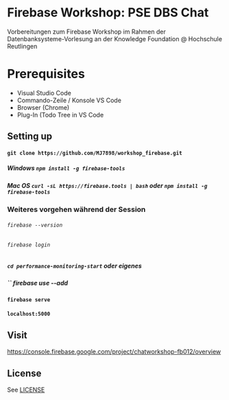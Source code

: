 # Firebase Workshop: PSE DBS Chat


Vorbereitungen zum Firebase Workshop im Rahmen der Datenbanksysteme-Vorlesung an der Knowledge Foundation @ Hochschule Reutlingen

# Prerequisites
- Visual Studio Code
- Commando-Zeile / Konsole VS Code
- Browser (Chrome) 
- Plug-In (Todo Tree in VS Code

## Setting up
#### `git clone https://github.com/MJ7898/workshop_firebase.git`
##### Windows `npm install -g firebase-tools`
##### Mac OS `curl -sL https://firebase.tools | bash` oder `npm install -g firebase-tools`
### Weiteres vorgehen während der Session
###### `firebase --version`
###### `firebase login`
##### `cd performance-monitoring-start` oder eigenes
##### `` firebase use --add
#### `firebase serve`
#### `localhost:5000`

## Visit
https://console.firebase.google.com/project/chatworkshop-fb012/overview

## License
See [LICENSE](LICENSE)
